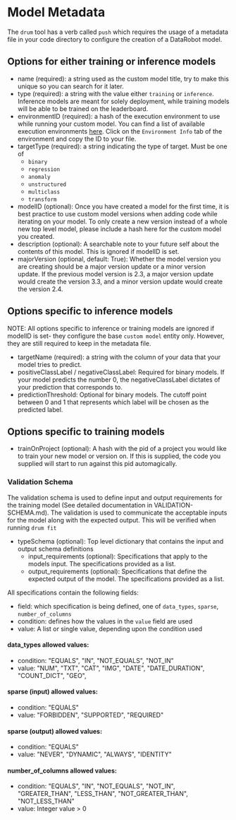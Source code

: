 # Model Metadata
The `drum` tool has a verb called `push` which requires the usage of a metadata file in your 
code directory to configure the creation of a DataRobot model. 
## Options for either training or inference models
* name (required): a string used as the custom model title, try to make this unique so you can search for it 
    later.
* type (required): a string with the value either `training` or `inference`. Inference models are meant for
solely deployment, while training models will be able to be trained on the leaderboard. 
* environmentID (required): a hash of the execution environment to use while running your custom model. 
    You can find a list of available execution environments [here](https://app.datarobot.com/model-registry/custom-environments). 
    Click on the `Environment Info` tab of the environment and copy the ID to your file. 
* targetType (required): a string indicating the type of target.  Must be one of 
    - `binary`
    - `regression`
    - `anomaly`
    - `unstructured`
    - `multiclass`
    - `transform`
* modelID (optional): Once you have created a model for the first time, it is best practice to use 
custom model versions when adding code while iterating on your model. To only create a new version
instead of a whole new top level model, please include a hash here for the custom model you created.
* description (optional): A searchable note to your future self about the contents of this model. This is 
ignored if modelID is set. 
* majorVersion (optional, default: True): Whether the model version you are creating should be a 
major version update or a minor version update. If the previous model version is 2.3, a major version 
update would create the version 3.3, and a minor version update would create the version 2.4. 

## Options specific to inference models
NOTE: All options specific to inference or training models are ignored if modelID is set- they
configure the base `custom model` entity only. However, they are still required to keep in the
metadata file.
* targetName (required): a string with the column of your data that your model tries to predict. 
* positiveClassLabel / negativeClassLabel: Required for binary models. If your model predicts the 
 number 0, the negativeClassLabel dictates of your prediction that corresponds to. 
* predictionThreshold: Optional for binary models. The cutoff point between 0 and 1 that represents
which label will be chosen as the predicted label. 

## Options specific to training models
* trainOnProject (optional): A hash with the pid of a project you would like to train your new model or version 
on. If this is supplied, the code you supplied will start to run against this pid automagically. 

### Validation Schema
The validation schema is used to define input and output requirements for the training model (See detailed documentation in VALIDATION-SCHEMA.md).  The validation is used to
communicate the acceptable inputs for the model along with the expected output.  This will be verified when running `drum fit`
* typeSchema (optional): Top level dictionary that contains the input and output schema definitions
  * input_requirements (optional):  Specifications that apply to the models input.  The specifications provided as a list.
  * output_requirements (optional): Specifications that define the expected output of the model. The specifications provided as a list.
    
All specifications contain the following fields:
* field: which specification is being defined, one of `data_types`, `sparse`, `number_of_columns`
* condition: defines how the values in the `value` field are used
* value: A list or single value, depending upon the condition used

#### data_types allowed values:
- condition: "EQUALS", "IN", "NOT_EQUALS", "NOT_IN"
- value: "NUM", "TXT", "CAT", "IMG", "DATE", "DATE_DURATION", "COUNT_DICT", "GEO",

#### sparse (input) allowed values:
- condition: "EQUALS"
- value: "FORBIDDEN", "SUPPORTED", "REQUIRED"

#### sparse (output) allowed values:
- condition: "EQUALS"
- value: "NEVER", "DYNAMIC", "ALWAYS", "IDENTITY"

#### number_of_columns allowed values:
- condition: "EQUALS", "IN", "NOT_EQUALS", "NOT_IN", "GREATER_THAN", "LESS_THAN", "NOT_GREATER_THAN", "NOT_LESS_THAN"
- value: Integer value > 0

